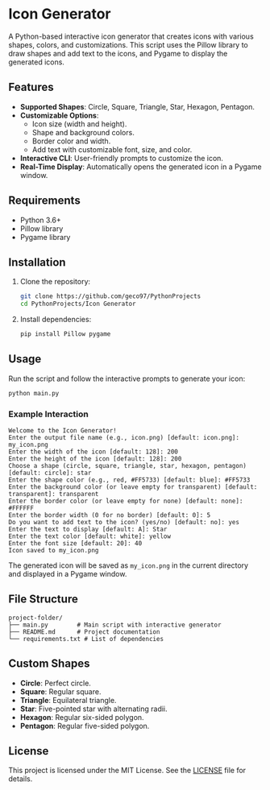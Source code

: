 # Icon Generator

A Python-based interactive icon generator that creates icons with various shapes, colors, and customizations. This script uses the Pillow library to draw shapes and add text to the icons, and Pygame to display the generated icons.

## Features

- **Supported Shapes**: Circle, Square, Triangle, Star, Hexagon, Pentagon.
- **Customizable Options**:
  - Icon size (width and height).
  - Shape and background colors.
  - Border color and width.
  - Add text with customizable font, size, and color.
- **Interactive CLI**: User-friendly prompts to customize the icon.
- **Real-Time Display**: Automatically opens the generated icon in a Pygame window.

## Requirements

- Python 3.6+
- Pillow library
- Pygame library

## Installation

1. Clone the repository:

   ```bash
   git clone https://github.com/geco97/PythonProjects
   cd PythonProjects/Icon Generator
   ```

2. Install dependencies:

   ```bash
   pip install Pillow pygame
   ```

## Usage

Run the script and follow the interactive prompts to generate your icon:

```bash
python main.py
```

### Example Interaction

```
Welcome to the Icon Generator!
Enter the output file name (e.g., icon.png) [default: icon.png]: my_icon.png
Enter the width of the icon [default: 128]: 200
Enter the height of the icon [default: 128]: 200
Choose a shape (circle, square, triangle, star, hexagon, pentagon) [default: circle]: star
Enter the shape color (e.g., red, #FF5733) [default: blue]: #FF5733
Enter the background color (or leave empty for transparent) [default: transparent]: transparent
Enter the border color (or leave empty for none) [default: none]: #FFFFFF
Enter the border width (0 for no border) [default: 0]: 5
Do you want to add text to the icon? (yes/no) [default: no]: yes
Enter the text to display [default: A]: Star
Enter the text color [default: white]: yellow
Enter the font size [default: 20]: 40
Icon saved to my_icon.png
```

The generated icon will be saved as `my_icon.png` in the current directory and displayed in a Pygame window.

## File Structure

```
project-folder/
├── main.py        # Main script with interactive generator
├── README.md      # Project documentation
└── requirements.txt # List of dependencies
```

## Custom Shapes

- **Circle**: Perfect circle.
- **Square**: Regular square.
- **Triangle**: Equilateral triangle.
- **Star**: Five-pointed star with alternating radii.
- **Hexagon**: Regular six-sided polygon.
- **Pentagon**: Regular five-sided polygon.


## License

This project is licensed under the MIT License. See the [LICENSE](LICENSE) file for details.
